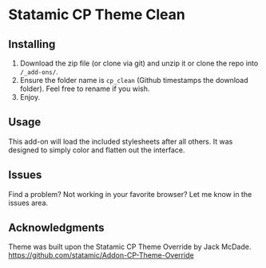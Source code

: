 Statamic CP Theme Clean
================================

## Installing
1. Download the zip file (or clone via git) and unzip it or clone the repo into `/_add-ons/`.
2. Ensure the folder name is `cp_clean` (Github timestamps the download folder). Feel free to rename if you wish.
3. Enjoy.

## Usage
This add-on will load the included stylesheets after all others. It was designed to simply color and flatten out the interface.

## Issues
Find a problem? Not working in your favorite browser? Let me know in the issues area.

## Acknowledgments
Theme was built upon the Statamic CP Theme Override by Jack McDade. https://github.com/statamic/Addon-CP-Theme-Override